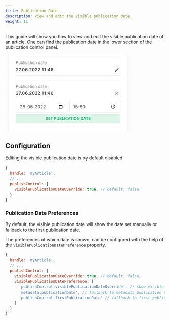 ```yaml
---
title: Publication Date
description: View and edit the visible publication date.
weight: 11
---
```


This guide will show you how to view and edit the visible publication date of an article. One can find the publication date in the lower section of the publication control panel.

![publication-date-view](./publication-date-view.png)
![publication-date-edit](./publication-date-edit.png)

## Configuration

Editing the visible publication date is by default disabled.

```js
{
  handle: 'myArticle',
  // ...
  publishControl: {
    visiblePublicationDateOverride: true, // default: false,
  }
}
```

### Publication Date Preferences

By default, the visible publication date will show the date set manually or fallback to the first publication date.

The preferences of which date is shown, can be configured with the help of the `visiblePublicationDatePreference` property.

```js
{
  handle: 'myArticle',
  // ...
  publishControl: {
    visiblePublicationDateOverride: true, // default: false,
    visiblePublicationDatePreference: [
      'publishControl.visiblePublicationDateOverride', // show visible publication override date (the date that is set when editing the date manually) if defined
      'metadata.publicationDate', // fallback to metadata publication date (the date defined in a custom metadata field) if defined
      'publishControl.firstPublicationDate' // fallback to first publication date
    ]
  }
}
```
